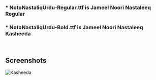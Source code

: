 ### * NotoNastaliqUrdu-Regular.ttf is Jameel Noori Nastaleeq Regular
### * NotoNastaliqUrdu-Bold.ttf is Jameel Noori Nastaleeq Kasheeda
<br>

## Screenshots
![Kasheeda](https://github.com/Hassan-kareem/Nastaliq-Fonts/assets/144518310/245c7e76-07dc-4d4a-80c8-e8ab4a555b3d)
